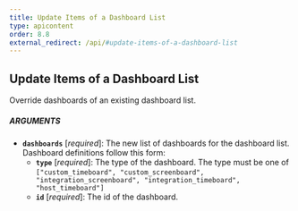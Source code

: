 ```yaml
---
title: Update Items of a Dashboard List
type: apicontent
order: 8.8
external_redirect: /api/#update-items-of-a-dashboard-list
---
```


## Update Items of a Dashboard List

Override dashboards of an existing dashboard list.

##### ARGUMENTS

*   **`dashboards`** [*required*]:
    The new list of dashboards for the dashboard list.
    Dashboard definitions follow this form:
    *   **`type`** [*required*]:
        The type of the dashboard.
        The type must be one of `["custom_timeboard", "custom_screenboard", "integration_screenboard", "integration_timeboard", "host_timeboard"]`
    *   **`id`** [*required*]:
        The id of the dashboard.
